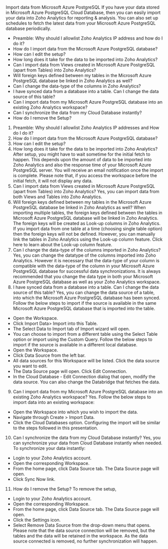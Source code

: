 Import data from Microsoft Azure PostgreSQL
If you have your data stored in Microsoft Azure PostgreSQL Cloud Database, then you can easily import your data into Zoho Analytics for reporting & analysis. You can also set up schedules to fetch the latest data from your Microsoft Azure PostgreSQL database periodically.
- Preamble: Why should I allowlist Zoho Analytics IP address and how do I do it?
- How do I import data from the Microsoft Azure PostgreSQL database?
- How can I edit the setup?
- How long does it take for the data to be imported into Zoho Analytics?
- Can I import data from Views created in Microsoft Azure PostgreSQL (apart from Tables) into Zoho Analytics?
- Will foreign keys defined between my tables in the Microsoft Azure PostgreSQL database be linked in Zoho Analytics as well?
- Can I change the data-type of the columns in Zoho Analytics?
- I have synced data from a database into a table. Can I change the data source of this table?
- Can I import data from my Microsoft Azure PostgreSQL database into an existing Zoho Analytics workspace?
- Can I synchronize the data from my Cloud Database instantly?
- How do I remove the Setup?
1. Preamble: Why should I allowlist Zoho Analytics IP addresses and How do I do it?
2. How do I import data from the Microsoft Azure PostgreSQL database?
3. How can I edit the setup?
4. How long does it take for the data to be imported into Zoho Analytics?
After setup, you might have to wait sometime for the initial fetch to happen. This depends upon the amount of data to be imported into Zoho Analytics and also the response time of your Microsoft Azure PostgreSQL server. You will receive an email notification once the import is complete. Please note that, if you access the workspace before the initial fetch, it will not display any data.
5. Can I import data from Views created in Microsoft Azure PostgreSQL (apart from Tables) into Zoho Analytics?
Yes, you can import data from both Views and Tables into Zoho Analytics.
6. Will foreign keys defined between my tables in the Microsoft Azure PostgreSQL database be linked in Zoho Analytics as well?
When importing multiple tables, the foreign keys defined between the tables in Microsoft Azure PostgreSQL database will be linked in Zoho Analytics. The foreign keys will be created as Look-up columns in Zoho Analytics.
If you import data from one table at a time (choosing single table option) then the foreign keys will not be defined. However, you can manually link the tables in Zoho Analytics using the Look-up column feature. Click here to learn about the Look-up column feature.
7. Can I change the data-type of the columns imported in Zoho Analytics?
Yes, you can change the datatype of the columns imported into Zoho Analytics. However it is necessary that the data-type of your column is compatible with the data-type of the column in your Microsoft Azure PostgreSQL database for successful data synchronizations. It is always recommended that you change the data type in both your Microsoft Azure PostgreSQL database as well as your Zoho Analytics workspace.
8. I have synced data from a database into a table. Can I change the data source of this table?
Yes, you can change the data source of a table, into which the Microsoft Azure PostgreSQL database has been synced.
Follow the below steps to import if the source is available in the same Microsoft Azure PostgreSQL database that is imported into the table.
- Open the Workspace.
- Click Import Data> Import into this Table.
- The Select Data to Import tab of Import wizard will open.
- You can choose to import from a different table using the Select Table option or import using the Custom Query.
Follow the below steps to import if the source is available in a different local database.
- Open the Workspace.
- Click Data Source from the left bar.
- All data sources for this Workspace will be listed. Click the data source you want to edit.
- The Data Source page will open. Click Edit Connection.
- In the Cloud Database - Edit Connection dialog that open, modify the data source. You can also change the Databridge that fetches the data.
9. Can I import data from my Microsoft Azure PostgreSQL database into an existing Zoho Analytics workspace?
Yes. Follow the below steps to import data into an existing workspace:
- Open the Workspace into which you wish to import the data.
- Navigate through Create > Import Data.
- Click the Cloud Databases option.
Configuring the import will be similar to the steps followed in this presentation.
10. Can I synchronize the data from my Cloud Database instantly?
Yes, you can synchronize your data from Cloud Database instantly when needed.
To synchronize your data instantly:
- Login to your Zoho Analytics account.
- Open the corresponding Workspace.
- From the home page, click Data Source tab. The Data Source page will open.
- Click Sync Now link.
11. How do I remove the Setup?
To remove the setup,
- Login to your Zoho Analytics account.
- Open the corresponding Workspace.
- From the home page, click Data Source tab. The Data Source page will open.
- Click the Settings icon.
- Select Remove Data Source from the drop-down menu that opens.
Please note that the data source connection will be removed, but the tables and the data will be retained in the workspace. As the data source connected is removed, no further synchronization will happen.